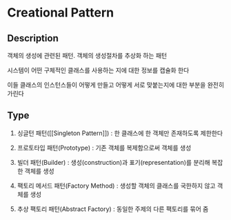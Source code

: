 # Creational Pattern

## Description

객체의 생성에 관련된 패턴. 객체의 생성절차를 추상화 하는 패턴

시스템이 어떤 구체적인 클래스를 사용하는 지에 대한 정보를 캡슐화 한다

이들 클래스의 인스턴스들이 어떻게 만들고 어떻게 서로 맞붙는지에 대한 부분을 완전히 가린다

## Type

1. 싱글턴 패턴([[Singleton Pattern]]) : 한 클래스에 한 객체만 존재하도록 제한한다

2. 프로토타입 패턴(Prototype) : 기존 객체를 복제함으로써 객체를 생성

3. 빌더 패턴(Builder) : 생성(construction)과 표기(representation)를 분리해 복잡한 객체를 생성

4. 팩토리 메서드 패턴(Factory Method) : 생성할 객체의 클래스를 국한하지 않고 객체를 생성

5. 추상 팩토리 패턴(Abstract Factory) : 동일한 주제의 다른 팩토리를 묶어 줌
